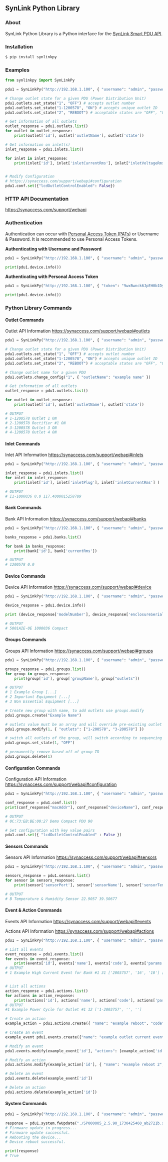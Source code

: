 

SynLink Python Library
-------
<!-- 
![pypi](https://img.shields.io/pypi/v/Slacker.svg)\_ ![build
status](https://img.shields.io/travis/os/slacker.svg)\_ ![pypi
downloads](https://img.shields.io/pypi/dm/slacker.svg)\_
![license](https://img.shields.io/github/license/os/slacker.svg)\_
![gitter chat](https://badges.gitter.im/Join%20Chat.svg)\_

![image](https://raw.githubusercontent.com/os/slacker/master/static/slacker.jpg) -->

### About

SynLink Python Library is a Python interface for the [SynLink Smart PDU API](https://synaccess.com/support/webapi).

### Installation

```bash
$ pip install synlinkpy
```

### Examples

```python
from synlinkpy import SynLinkPy

pdu1 = SynLinkPy("http://192.168.1.100", { "username": "admin", "password": "admin" })

# Change outlet state for a given PDU (Power Distribution Unit)
pdu1.outlets.set_state("1", "OFF") # accepts outlet number
pdu1.outlets.set_state("1-1200578", "ON") # accepts unique outlet ID
pdu1.outlets.set_state("2", "REBOOT") # acceptable states are "OFF", "ON", "REBOOT"

# Get information of all outlets
outlet_response = pdu1.outlets.list()
for outlet in outlet_response:
    print(outlet['id'], outlet['outletName'], outlet['state'])

# Get information on inlet(s)
inlet_response = pdu1.inlets.list()

for inlet in inlet_response:
    print(inlet['id'], inlet['inletCurrentRms'], inlet["inletVoltageRms"])


# Modify Configuration 
# https://synaccess.com/support/webapi#configuration
pdu1.conf.set({"lcdOutletControlEnabled": False})

```

### HTTP API Documentation

<https://synaccess.com/support/webapi>

### Authentication

Authentication can occur with [Personal Access Token (PATs)](https://synaccess.com/support/webapi#personal-access-token-based) or Username & Password. It is recommended to use Personal Access Tokens.

**Authenticating with Username and Password**
```python
pdu1 = SynLinkPy("http://192.168.1.100", { "username": "admin", "password": "admin" })

print(pdu1.device.info())
```

**Authenticating with Personal Access Token**
```python
pdu1 = SynLinkPy("http://192.168.1.100", { "token": "9wxBwnck6JpEH0b1DyI" })

print(pdu1.device.info())
```


### Python Library Commands

#### Outlet Commands

Outlet API Information
https://synaccess.com/support/webapi#outlets

```python
pdu1 = SynLinkPy("http://192.168.1.100", { "username": "admin", "password": "admin" })

# Change outlet state for a given PDU (Power Distribution Unit)
pdu1.outlets.set_state("1", "OFF") # accepts outlet number
pdu1.outlets.set_state("1-1200578", "ON") # accepts unique outlet ID
pdu1.outlets.set_state("2", "REBOOT") # acceptable states are "OFF", "ON", "REBOOT"

# Change outlet name for a given PDU
pdu1.outlets.change_config("1", { "outletName": "example name" })

# Get information of all outlets
outlet_response = pdu1.outlets.list()

for outlet in outlet_response:
    print(outlet['id'], outlet['outletName'], outlet['state'])

# OUTPUT
# 1-1200578 Outlet 1 ON
# 2-1200578 Rectifier #1 ON
# 3-1200578 Outlet 3 ON
# 4-1200578 Outlet 4 ON
```

#### Inlet Commands

Inlet API Information
https://synaccess.com/support/webapi#inlets

```python
pdu1 = SynLinkPy("http://192.168.1.100", { "username": "admin", "password": "admin" })

inlet_response = pdu1.inlets.list()
for inlet in inlet_response:
    print(inlet['id'], inlet['inletPlug'], inlet['inletCurrentRms'] )

# OUTPUT
# I1-1000036 0.0 117.4000015258789
```


#### Bank Commands

Bank API Information
https://synaccess.com/support/webapi#banks

```python
pdu1 = SynLinkPy("http://192.168.1.100", { "username": "admin", "password": "admin" })

banks_response = pdu1.banks.list()

for bank in banks_response:
    print(bank['id'], bank['currentRms'])

# OUTPUT
# 1200578 0.0
```


#### Device Commands

Device API Information
https://synaccess.com/support/webapi#device

```python
pdu1 = SynLinkPy("http://192.168.1.100", { "username": "admin", "password": "admin" })

device_response = pdu1.device.info() 

print (device_response['modelNumber'], device_response['enclosureSerialNumber'], device_response['formFactor'])

# OUTPUT
# 5001AIE-0E 1000036 Compact
```

#### Groups Commands

Groups API Information
https://synaccess.com/support/webapi#groups

```python
pdu1 = SynLinkPy("http://192.168.1.100", { "username": "admin", "password": "admin" })

groups_response = pdu1.groups.list()
for group in groups_response:
    print(group['id'], group['groupName'], group["outlets"])

# OUTPUT
# 1 Example Group [...] 
# 2 Important Equipment [...]
# 3 Non Essential Equipment [...]

# Create new group with name, to add outlets use groups.modify
pdu1.groups.create("Example Name")

# outlets value must be an array and will override pre-existing outlet's value. First argument is group ID
pdu1.groups.modify(1, { "outlets": ["1-200578", "3-200578"] })

# switch all outlets of the group, will switch according to sequencing time setting
pdu1.groups.set_state(1, "OFF")

# permanently remove based off of group ID
pdu1.groups.delete(1)

```

#### Configuration Commands

Configuration API Information
https://synaccess.com/support/webapi#configuration

```python
pdu1 = SynLinkPy("http://192.168.1.100", { "username": "admin", "password": "admin" })

conf_response = pdu1.conf.list()
print(conf_response["macAddr"], conf_response["deviceName"], conf_response["lcdOrientation"])

# OUTPUT
# 0C:73:EB:BE:00:27 Demo Compact PDU 90

# Set configuration with key value pairs
pdu1.conf.set({ "lcdOutletControlEnabled" : False })

```

#### Sensors Commands

Sensors API Information
https://synaccess.com/support/webapi#sensors

```python
pdu1 = SynLinkPy("http://192.168.1.100", { "username": "admin", "password": "admin" })

sensors_response = pdu1.sensors.list()
for sensor in sensors_response:
    print(sensor['sensorPort'], sensor['sensorName'], sensor['sensorTempInC'], sensor['sensorHumidity'])

# OUTPUT
# B Temperature & Humidity Sensor 22.9057 39.50677

```


#### Event & Action Commands

Events API Information
https://synaccess.com/support/webapi#events

Actions API Information
https://synaccess.com/support/webapi#actions

```python
pdu1 = SynLinkPy("http://192.168.1.100", { "username": "admin", "password": "admin" })

# List all events
event_response = pdu1.events.list()
for events in event_response:
    print(events['id'], events['name'], events['code'], events['params'], events['actions'], events['triggered'])
# OUTPUT
# 1 Example High Current Event for Bank #1 31 ['2003757', '16', '10'] [] False


# List all actions
action_response = pdu1.actions.list()
for actions in action_response:
    print(actions['id'], actions['name'], actions['code'], actions['params'])
# OUTPUT
#1 Example Power Cycle for Outlet #1 12 ['1-2003757', '', '']

# Create an action
example_action = pdu1.actions.create({ "name": "example reboot", "code": 12, "params": ["1-2003757","",""] })

# Create an event
example_event pdu1.events.create({"name": "example outlet current event", "code": 46, "params": ["1-2003757", "0.2", "3"], "actions": []})

# Modify an event
pdu1.events.modify(example_event['id'], "actions": [example_action['id']])

# Modify an action
pdu1.actions.modify(example_action['id'], { "name": "example reboot 2", "code": 12, "params": ["2-2003757","",""] })

# Delete an event
pdu1.events.delete(example_event['id'])

# Delete an action
pdu1.actions.delete(example_action['id'])

```

#### System Commands

```python
pdu1 = SynLinkPy("http://192.168.1.100", { "username": "admin", "password": "admin" })

response = pdu1.system.fwUpdate("./SP000005_2.5.90_1730425460_ab2721b.swu")
# Firmware update in progress...
# Firmware update successful.
# Rebooting the device...
# Device reboot successful.

print(response)
# True

```